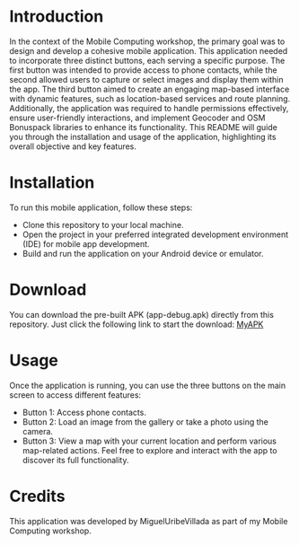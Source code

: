 # Introduction
In the context of the Mobile Computing workshop, the primary goal was to design and develop a cohesive mobile application. This application needed to incorporate three distinct buttons, each serving a specific purpose. The first button was intended to provide access to phone contacts, while the second allowed users to capture or select images and display them within the app. The third button aimed to create an engaging map-based interface with dynamic features, such as location-based services and route planning. Additionally, the application was required to handle permissions effectively, ensure user-friendly interactions, and implement Geocoder and OSM Bonuspack libraries to enhance its functionality. This README will guide you through the installation and usage of the application, highlighting its overall objective and key features.

# Installation
To run this mobile application, follow these steps:
- Clone this repository to your local machine.
- Open the project in your preferred integrated development environment (IDE) for mobile app development.
- Build and run the application on your Android device or emulator.

# Download
You can download the pre-built APK (app-debug.apk) directly from this repository. Just click the following link to start the download:
[MyAPK](https://raw.githubusercontent.com/MiguelUribeVillada/Uni-MobileComputing/main/SecondAssignment/app-debug.apk)


# Usage
Once the application is running, you can use the three buttons on the main screen to access different features:
- Button 1: Access phone contacts.
- Button 2: Load an image from the gallery or take a photo using the camera.
- Button 3: View a map with your current location and perform various map-related actions.
Feel free to explore and interact with the app to discover its full functionality.

# Credits
This application was developed by MiguelUribeVillada as part of my Mobile Computing workshop.
